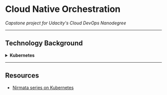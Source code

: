 # Cloud Native Orchestration

*Capstone project for Udacity's Cloud DevOps Nanodegree*


---

## Technology Background

<details>
<summary><b>Kubernetes</b></summary>

### Pods

The smallest unit available in Kubernetes is the **Pod**, the basic building block:

> Pods are the smallest deployable units of computing that can be created and managed in Kubernetes.

In other words, Pods are units that encapsulate the elements of the application that must work together. Therefore, when scaling the application - increasing / decreasing the number of Pods - , all the elements inside the Pod will equally scale. Moreover, containers inside the same Pod can easily communicate between them, being isolated from anything else that could be placed outside of their *world*.

However, by definition Pods are not meant to be reliable units. Yes, they have their own IP addresses and we could directly communicate to any of them, but this is discouraged in a production environment as they are ephemeral. Depending on the application load, new Pods may appear or others may crash, so we instead want to communicate to our application in a greater level of abstraction. In order to achieve this, Kubernetes brings us two resources: Workload API Objects and Services.

### Replica Sets

This is an API Object that helps to manage the scaling of Pods.

> Replica Sets ensure that a specified number of pod replicas are running at any given time.

Based on a given **template** and *specs* - such as `specs.replicas = 3`, Replica Sets create Pods to manage. However, a Replica Set may also manage Pods that were not created by it, by specifying a **Selector**, that will be used to match any pod with that given label.

However, this API lacks the ability to perform updates. That's why we need **Deployments**.

### Deployment

Deployment encapsulate both Replica Sets and Pods, providing a declarative method of update their state: `kubectl`. This adds another layer of abstraction to managing Kubernetes:

`User [interface] -> Deployment -> Replica Set -> Pod`

Through the `kubectl` interface, the Deployment will check the current status of the cluster and make it match the desired state specified by the user.

### Stateful Set

Finally, we will introduce another Kubernetes framewoek called **Stateful Set**, used to manage *stateful applications* such as databases. In this [link](http://pauldone.blogspot.com/2017/06/deploying-mongodb-on-kubernetes-gke25.html) I found the best definition of them:

> StatefulSets provides the capabilities of stable unique network hostnames and stable dedicated network storage volume mappings, essential for a database cluster to function properly and for data to exist and outlive the lifetime of inherently ephemeral containers.

</details>

---

## Resources

* [Nirmata series on Kubernetes](https://www.nirmata.com/2018/03/03/kubernetes-for-developers-part-2-replica-sets-and-deployments/)

